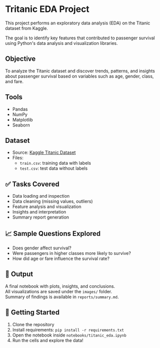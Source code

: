 # Tritanic EDA Project

This project performs an exploratory data analysis (EDA) on the Titanic dataset from Kaggle.

The goal is to identify key features that contributed to passenger survival using Python's data analysis and visualization libraries.

## Objective

To analyze the Titanic dataset and discover trends, patterns, and insights about passenger survival based on variables such as age, gender, class, and fare.

## Tools

- Pandas
- NumPy
- Matplotlib
- Seaborn

## Dataset

- Source: [Kaggle Titanic Dataset](https://www.kaggle.com/c/titanic)
- Files:
  - `train.csv`: training data with labels
  - `test.csv`: test data without labels

## ✅ Tasks Covered

- Data loading and inspection
- Data cleaning (missing values, outliers)
- Feature analysis and visualization
- Insights and interpretation
- Summary report generation

## 📈 Sample Questions Explored

- Does gender affect survival?
- Were passengers in higher classes more likely to survive?
- How did age or fare influence the survival rate?

## 📌 Output

A final notebook with plots, insights, and conclusions.  
All visualizations are saved under the `images/` folder.  
Summary of findings is available in `reports/summary.md`.

## 🚀 Getting Started

1. Clone the repository
2. Install requirements: `pip install -r requirements.txt`
3. Open the notebook inside `notebooks/titanic_eda.ipynb`
4. Run the cells and explore the data!

